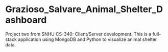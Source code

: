 # Grazioso_Salvare_Animal_Shelter_Dashboard
Project two from SNHU CS-340: Client/Server development. This is a full-stack application using MongoDB and Python to visualize animal shelter data.
